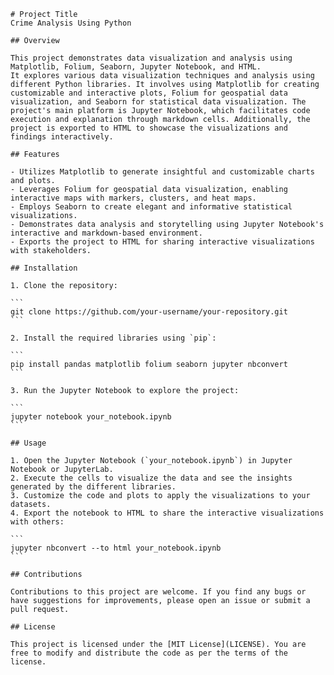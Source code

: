     # Project Title
    Crime Analysis Using Python 

    ## Overview

    This project demonstrates data visualization and analysis using Matplotlib, Folium, Seaborn, Jupyter Notebook, and HTML.
    It explores various data visualization techniques and analysis using different Python libraries. It involves using Matplotlib for creating customizable and interactive plots, Folium for geospatial data visualization, and Seaborn for statistical data visualization. The project's main platform is Jupyter Notebook, which facilitates code execution and explanation through markdown cells. Additionally, the project is exported to HTML to showcase the visualizations and findings interactively.

    ## Features

    - Utilizes Matplotlib to generate insightful and customizable charts and plots.
    - Leverages Folium for geospatial data visualization, enabling interactive maps with markers, clusters, and heat maps.
    - Employs Seaborn to create elegant and informative statistical visualizations.
    - Demonstrates data analysis and storytelling using Jupyter Notebook's interactive and markdown-based environment.
    - Exports the project to HTML for sharing interactive visualizations with stakeholders.

    ## Installation

    1. Clone the repository:

    ```
    git clone https://github.com/your-username/your-repository.git
    ```

    2. Install the required libraries using `pip`:

    ```
    pip install pandas matplotlib folium seaborn jupyter nbconvert
    ```

    3. Run the Jupyter Notebook to explore the project:

    ```
    jupyter notebook your_notebook.ipynb
    ```

    ## Usage

    1. Open the Jupyter Notebook (`your_notebook.ipynb`) in Jupyter Notebook or JupyterLab.
    2. Execute the cells to visualize the data and see the insights generated by the different libraries.
    3. Customize the code and plots to apply the visualizations to your datasets.
    4. Export the notebook to HTML to share the interactive visualizations with others:

    ```
    jupyter nbconvert --to html your_notebook.ipynb
    ```

    ## Contributions

    Contributions to this project are welcome. If you find any bugs or have suggestions for improvements, please open an issue or submit a pull request.

    ## License

    This project is licensed under the [MIT License](LICENSE). You are free to modify and distribute the code as per the terms of the license.
    